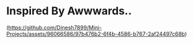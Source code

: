 # Inspired By Awwwards..
(https://github.com/Dinesh7899/Mini-Projects/assets/96066586/97b476b2-6f4b-4586-b767-2af24497c68b)
